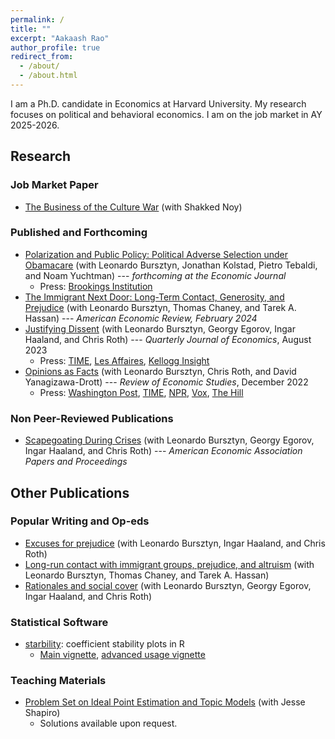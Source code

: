 ```yaml
---
permalink: /
title: ""
excerpt: "Aakaash Rao"
author_profile: true
redirect_from: 
  - /about/
  - /about.html
---
```




I am a Ph.D. candidate in Economics at Harvard University. My research focuses on political and behavioral economics. I am on the job market in AY 2025-2026.

## Research
### Job Market Paper
- [The Business of the Culture War](https://www.dropbox.com/scl/fi/dxb6wovnpjag9hkq66i2h/rao-jmp.pdf?rlkey=39ixrdkgokfxq63c76oic61co&dl=0) (with Shakked Noy)

### Published and Forthcoming
- [Polarization and Public Policy: Political Adverse Selection under Obamacare](https://www.dropbox.com/s/kclhtnwepfseiwg/aca.pdf?dl=0) (with Leonardo Bursztyn, Jonathan Kolstad, Pietro Tebaldi, and Noam Yuchtman) --- _forthcoming at the Economic Journal_
  - Press: [Brookings Institution](https://www.brookings.edu/blog/up-front/2022/07/07/hutchins-roundup-housing-prices-institutional-ownership-and-more/)
- [The Immigrant Next Door: Long-Term Contact, Generosity, and Prejudice](https://www.dropbox.com/s/33vat2m25zqc9g9/immigrant-next-door.pdf?dl=0) (with Leonardo Bursztyn, Thomas Chaney, and Tarek A. Hassan) --- _American Economic Review, February 2024_
- [Justifying Dissent](https://www.dropbox.com/s/t2ttv2j2k06zpig/dissent.pdf?dl=0) (with Leonardo Bursztyn, Georgy Egorov, Ingar Haaland, and Chris Roth) --- _Quarterly Journal of Economics_, August 2023
  - Press: [TIME](https://time.com/6080432/tucker-carlson-profile/), [Les Affaires](https://www.lesaffaires.com/blogues/l-economie-en-version-corsee/comment-lutter-contre-la-xenophobie-en-politique-et-au-travail/618055), [Kellogg Insight](https://insight.kellogg.northwestern.edu/article/how-we-justify-our-unpopular-opinions)
- [Opinions as Facts](https://www.dropbox.com/s/mx7yqglz4d87um2/opinions.pdf?dl=0) (with Leonardo Bursztyn, Chris Roth, and David Yanagizawa-Drott) --- _Review of Economic Studies_, December 2022
  - Press: [Washington Post](https://www.washingtonpost.com/business/2020/06/25/fox-news-hannity-coronavirus-misinformation/), [TIME](https://time.com/6080432/tucker-carlson-profile/), [NPR](https://www.npr.org/local/309/2020/05/04/849109486/study-finds-more-c-o-v-i-d-19-cases-among-viewers-of-fox-news-host-who-downplayed-pandemic), [Vox](https://www.vox.com/policy-and-politics/2020/4/22/21229360/coronavirus-covid-19-fox-news-sean-hannity-misinformation-death), [The Hill](https://thehill.com/changing-america/well-being/longevity/494227-coronavirus-deaths-greater-where-viewers-prefer-hannity)

### Non Peer-Reviewed Publications
- [Scapegoating During Crises](https://www.dropbox.com/s/9tczp5xblfiecfl/scapegoating.pdf?dl=0) (with Leonardo Bursztyn, Georgy Egorov, Ingar Haaland, and Chris Roth) --- _American Economic Association Papers and Proceedings_

## Other Publications
### Popular Writing and Op-eds
- [Excuses for prejudice](https://voxeu.org/article/excuses-prejudice) (with Leonardo Bursztyn, Ingar Haaland, and Chris Roth)
- [Long-run contact with immigrant groups, prejudice, and altruism](https://voxeu.org/article/long-run-contact-immigrant-groups-prejudice-and-altruism) (with Leonardo Bursztyn, Thomas Chaney, and Tarek A. Hassan)
- [Rationales and social cover](https://voxeu.org/article/rationales-and-social-cover) (with Leonardo Bursztyn, Georgy Egorov, Ingar Haaland, and Chris Roth)


### Statistical Software
- [starbility](https://github.com/AakaashRao/starbility): coefficient stability plots in R
  - [Main vignette](https://htmlpreview.github.io/?https://github.com/AakaashRao/starbility/blob/master/doc/starbility.html), [advanced usage vignette](https://htmlpreview.github.io/?https://github.com/AakaashRao/starbility/blob/master/doc/starbility-advanced.html)

### Teaching Materials
- [Problem Set on Ideal Point Estimation and Topic Models](https://www.dropbox.com/s/ql3s0m0txoar3ax/pset-no-solutions.pdf?dl=0) (with Jesse Shapiro)
  - Solutions available upon request. 
